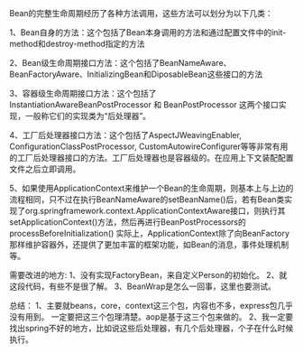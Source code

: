 Bean的完整生命周期经历了各种方法调用，这些方法可以划分为以下几类：

1、Bean自身的方法：这个包括了Bean本身调用的方法和通过配置文件中<bean>的init-method和destroy-method指定的方法

2、Bean级生命周期接口方法：这个包括了BeanNameAware、BeanFactoryAware、InitializingBean和DiposableBean这些接口的方法

3、容器级生命周期接口方法：这个包括了InstantiationAwareBeanPostProcessor 和 BeanPostProcessor 这两个接口实现，一般称它们的实现类为“后处理器”。

4、工厂后处理器接口方法：这个包括了AspectJWeavingEnabler, ConfigurationClassPostProcessor, CustomAutowireConfigurer等等非常有用的工厂后处理器接口的方法。工厂后处理器也是容器级的。在应用上下文装配配置文件之后立即调用。

5、如果使用ApplicationContext来维护一个Bean的生命周期，则基本上与上边的流程相同，只不过在执行BeanNameAware的setBeanName()后，若有Bean类实现了org.springframework.context.ApplicationContextAware接口，则执行其setApplicationContext()方法，然后再进行BeanPostProcessors的processBeforeInitialization()
  实际上，ApplicationContext除了向BeanFactory那样维护容器外，还提供了更加丰富的框架功能，如Bean的消息，事件处理机制等。
  
需要改进的地方:
1、没有实现FactoryBean，来自定义Person的初始化。
2、就这段代码，有些不是很了解。
3、BeanWrap是怎么一回事，这里也要测试。

总结：
1、主要就beans，core，context这三个包，内容也不多，express包几乎没有用到。
   一定要把这三个包理清楚。aop是基于这三个包来做的。
2、我一定要找出spring不好的地方，比如说这些后处理器，有几个后处理器，个子在什么时候执行。
